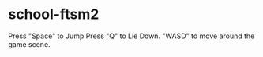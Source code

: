 # school-ftsm2

Press "Space" to Jump
Press "Q" to Lie Down.
"WASD" to move around the game scene. 
